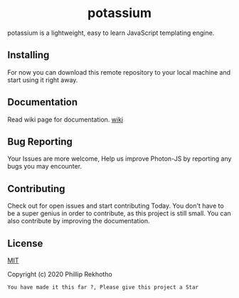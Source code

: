 # <div align="center"> potassium </div>

potassium is a lightweight, easy to learn JavaScript templating engine.

## Installing 
For now you can download this remote repository to your local machine and start using it right away.
  
## Documentation
Read wiki page for documentation. [wiki](http://github.com/Phillip-Rek/potassium/wiki)

## Bug Reporting

Your Issues are more welcome, Help us improve Photon-JS by reporting any bugs you may encounter.

## Contributing

Check out for open issues and start contributing Today. You don't have to be a super genius in order to contribute, as this project is still small. You can also contribute by improving the documentation.

## License
[MIT](https://chooselicense.com/license/mit/)

Copyright (c) 2020 Phillip Rekhotho

```You have made it this far ?, Please give this project a Star```


